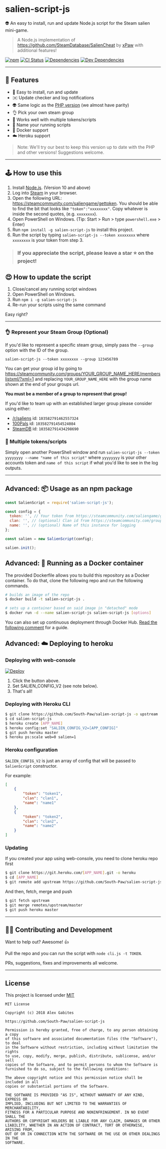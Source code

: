 # salien-script-js

👽 An easy to install, run and update Node.js script for the Steam salien mini-game. 

> A Node.js implementation of https://github.com/SteamDatabase/SalienCheat by [xPaw](https://github.com/xPaw) with additional features!

[![npm](https://img.shields.io/npm/v/salien-script-js.svg)](https://www.npmjs.com/package/salien-script-js)
[![CI Status](https://img.shields.io/travis/South-Paw/salien-script-js.svg)](https://travis-ci.org/South-Paw/salien-script-js)
[![Dependencies](https://david-dm.org/South-Paw/salien-script-js.svg)](https://david-dm.org/South-Paw/salien-script-js)
[![Dev Dependencies](https://david-dm.org/South-Paw/salien-script-js/dev-status.svg)](https://david-dm.org/South-Paw/salien-script-js?type=dev)

---

## 🌈 Features

* 🎉 Easy to install, run and update
* ✉️ Update checker and log notifications
* 👽 Same logic as the [PHP version](https://github.com/SteamDatabase/SalienCheat) (we almost have parity)
* 👌 Pick your own steam group
* 👥 Works well with multiple tokens/scripts
* 👀 Name your running scripts
* 🐳 Docker support
* ☁️ Heroku support

> Note: We'll try our best to keep this version up to date with the PHP and other versions! Suggestions welcome.

---

## 🕹️ How to use this

1. Install [Node.js](https://nodejs.org/en/). (Version 10 and above)
2. Log into [Steam](http://store.steampowered.com/) in your browser.
3. Open the following URL: <https://steamcommunity.com/saliengame/gettoken>. You should be able to find the bit that looks like `"token":"xxxxxxxx"`. Copy whatever is inside the second quotes, (e.g. `xxxxxxxx`).
4. Open PowerShell on Windows. (Tip: Start > Run > type `powershell.exe` > Enter)
5. Run `npm install -g salien-script-js` to install this project.
6. Run the script by typing `salien-script-js --token xxxxxxxx` where `xxxxxxxx` is your token from step 3.

> ### If you appreciate the script, please leave a star ⭐ on the project!

## 😍 How to update the script

1. Close/cancel any running script windows
2. Open PowerShell on Windows.
3. Run `npm i -g salien-script-js`
4. Re-run your scripts using the same command

Easy right?

---

### 👌 Represent your Steam Group (Optional)

If you'd like to represent a specific steam group, simply pass the `--group` option with the ID of the group.

```sh-session
salien-script-js --token xxxxxxxx --group 123456789
```

You can get your group id by going to https://steamcommunity.com/groups/YOUR_GROUP_NAME_HERE/memberslistxml/?xml=1 and replacing `YOUR_GROUP_NAME_HERE` with the group name shown at the end of your groups url.

**You must be a member of a group to represent that group!**

If you'd like to team up with an established larger group please consider using either:

* [/r/saliens](https://steamcommunity.com/groups/summersaliens) id: `103582791462557324`
* [100Pals](https://steamcommunity.com/groups/100pals) id: `103582791454524084`
* [SteamDB](https://steamcommunity.com/groups/steamdb) id: `103582791434298690`

### 👥 Multiple tokens/scripts

Simply open another PowerShell window and run `salien-script-js --token yyyyyyyy --name "name of this script"` where `yyyyyyyy` is your other accounts token and `name of this script` if what you'd like to see in the log outputs.

---

## Advanced: 📦 Usage as an npm package

```js
const SalienScript = require('salien-script-js');

const config = {
  token: '', // Your token from https://steamcommunity.com/saliengame/gettoken
  clan: '', // (optional) Clan id from https://steamcommunity.com/groups/YOUR_GROUP_NAME_HERE/memberslistxml/?xml=1
  name: '', // (optional) Name of this instance for logging
};

const salien = new SalienScript(config);

salien.init();
```

## Advanced: 🐳 Running as a Docker container

The provided Dockerfile allows you to build this repository as a Docker container. To do that, clone the following repo and run the following commands.

```bash
# builds an image of the repo
$ docker build -t salien-script-js .

# sets up a container based on said image in "detached" mode
$ docker run -d --name salien-script-js salien-script-js [options]
```

You can also set up continuous deployment through Docker Hub. [Read the following comment](https://github.com/South-Paw/salien-script-js/pull/11#issuecomment-399747215) for a guide.

## Advanced: ☁️ Deploying to heroku

### Deploying with web-console

[![Deploy](https://www.herokucdn.com/deploy/button.svg)](https://heroku.com/deploy)

1. Click the button above.
2. Set SALIEN_CONFIG_V2 (see note below).
3. That's all!

### Deploying with Heroku CLI

```bash
$ git clone https://github.com/South-Paw/salien-script-js -o upstream
$ cd salien-script-js
$ heroku create [APP_NAME]
$ heroku config:set "SALIEN_CONFIG_V2=[APP_CONFIG]"
$ git push heroku master
$ heroku ps:scale web=0 salien=1
```

### Heroku configuration

`SALIEN_CONFIG_V2` is just an array of config that will be passed to `SalienScript` constructor.

For example:

```JSON
[
    {
        "token": "token1",
        "clan": "clan1",
        "name": "name1"
    },
    {
        "token": "token2",
        "clan": "clan2",
        "name": "name2"
    }
]
```

### Updating

If you created your app using web-console, you need to clone heroku repo first

```bash
$ git clone https://git.heroku.com/[APP_NAME].git -o heroku
$ cd [APP_NAME]
$ git remote add upstream https://github.com/South-Paw/salien-script-js.git
```

And then, fetch, merge and push

```bash
$ git fetch upstream
$ git merge remotes/upstream/master
$ git push heroku master
```

---

## 👨‍💻 Contributing and Development

Want to help out? Awesome! 👍

Pull the repo and you can run the script with `node cli.js -t TOKEN`.

PRs, suggestions, fixes and improvements all welcome.

---

## License

This project is licensed under [MIT](https://github.com/South-Paw/salien-script-js/blob/master/LICENSE)

```
MIT License

Copyright (c) 2018 Alex Gabites

https://github.com/South-Paw/salien-script-js

Permission is hereby granted, free of charge, to any person obtaining a copy
of this software and associated documentation files (the "Software"), to deal
in the Software without restriction, including without limitation the rights
to use, copy, modify, merge, publish, distribute, sublicense, and/or sell
copies of the Software, and to permit persons to whom the Software is
furnished to do so, subject to the following conditions:

The above copyright notice and this permission notice shall be included in all
copies or substantial portions of the Software.

THE SOFTWARE IS PROVIDED "AS IS", WITHOUT WARRANTY OF ANY KIND, EXPRESS OR
IMPLIED, INCLUDING BUT NOT LIMITED TO THE WARRANTIES OF MERCHANTABILITY,
FITNESS FOR A PARTICULAR PURPOSE AND NONINFRINGEMENT. IN NO EVENT SHALL THE
AUTHORS OR COPYRIGHT HOLDERS BE LIABLE FOR ANY CLAIM, DAMAGES OR OTHER
LIABILITY, WHETHER IN AN ACTION OF CONTRACT, TORT OR OTHERWISE, ARISING FROM,
OUT OF OR IN CONNECTION WITH THE SOFTWARE OR THE USE OR OTHER DEALINGS IN THE
SOFTWARE.
```
